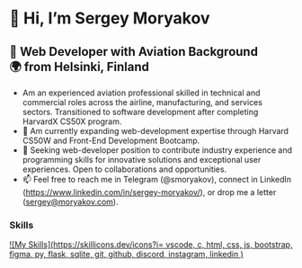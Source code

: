 # 👋 Hi, I’m Sergey Moryakov
## 👀 Web Developer with Aviation Background 🌍 from Helsinki, Finland
- Am an experienced aviation professional skilled in technical and commercial roles across the airline, manufacturing, and services sectors. Transitioned to software development after completing HarvardX CS50X program. 
- 🌱 Am currently expanding web-development expertise through Harvard CS50W and Front-End Development Bootcamp. 
- 💞️ Seeking web-developer position to contribute industry experience and programming skills for innovative solutions and exceptional user experiences. Open to collaborations and opportunities.
- 📫 Feel free to reach me in Telegram (@smoryakov), connect in LinkedIn (https://www.linkedin.com/in/sergey-moryakov/), or drop me a letter (sergey@moryakov.com).
### Skills
[![My Skills](https://skillicons.dev/icons?i=
vscode,
c,
html,
css,
js,
bootstrap,
figma,
py,
flask,
sqlite,
git,
github,
discord,
instagram,
linkedin
)](https://skillicons.dev)
